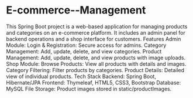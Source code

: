 # E-commerce--Management
This Spring Boot project is a web-based application for managing products and categories on an e-commerce platform. It includes an admin panel for backend operations and a shop interface for customers.
Features
Admin Module:
Login & Registration: Secure access for admins.
Category Management: Add, update, delete, and view categories.
Product Management: Add, update, delete, and view products with image uploads.
Shop Module:
Browse Products: View all products with details and images.
Category Filtering: Filter products by categories.
Product Details: Detailed view of individual products.
Tech Stack
Backend: Spring Boot, Hibernate/JPA
Frontend: Thymeleaf, HTML5, CSS3, Bootstrap
Database: MySQL
File Storage: Product images stored in static/productImages.
